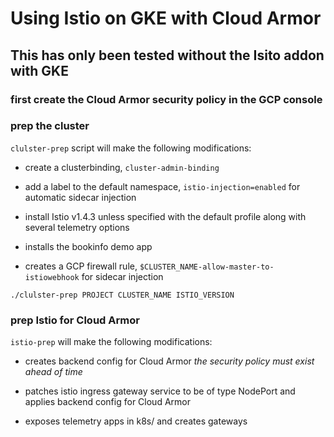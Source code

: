 # Using Istio on GKE with Cloud Armor

## This has only been tested without the Isito addon with GKE

### first create the Cloud Armor security policy in the GCP console

### prep the cluster

`clulster-prep` script will make the following modifications:

- create a clusterbinding, `cluster-admin-binding`

- add a label to the default namespace, `istio-injection=enabled` for automatic sidecar injection

- install Istio v1.4.3 unless specified with the default profile along with several telemetry options

- installs the bookinfo demo app

- creates a GCP firewall rule, `$CLUSTER_NAME-allow-master-to-istiowebhook` for sidecar injection

```
./clulster-prep PROJECT CLUSTER_NAME ISTIO_VERSION

```

### prep Istio for Cloud Armor

`istio-prep` will make the following modifications:

- creates backend config for Cloud Armor *the security policy must exist ahead of time*

- patches istio ingress gateway service to be of type NodePort and applies backend config for Cloud Armor

- exposes telemetry apps in k8s/ and creates gateways

